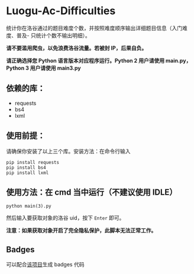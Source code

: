 # Luogu-Ac-Difficulties
统计你在洛谷通过的题目难度个数，并按照难度顺序输出详细题目信息（入门难度、普及- 只统计个数不输出明细）。

**请不要滥用爬虫，以免浪费洛谷流量。若被封 IP，后果自负。**

**请正确选择您 Python 语言版本对应程序运行。Python 2 用户请使用 main.py，Python 3 用户请使用 main3.py**

## 依赖的库：
+ requests
+ bs4
+ lxml

## 使用前提：
请确保你安装了以上三个库。安装方法：在命令行输入
```batch
pip install requests
pip install bs4
pip install lxml
```

## 使用方法：在 cmd 当中运行（不建议使用 IDLE）
```batch
python main(3).py
```
然后输入要获取对象的洛谷 uid，按下 `Enter` 即可。

**注意：如果获取对象开启了完全隐私保护，此脚本无法正常工作。**

## Badges
可以配合[该项目](https://github.com/Anguei/Luogu-Difficulties-Badge-Generator)生成 badges 代码
